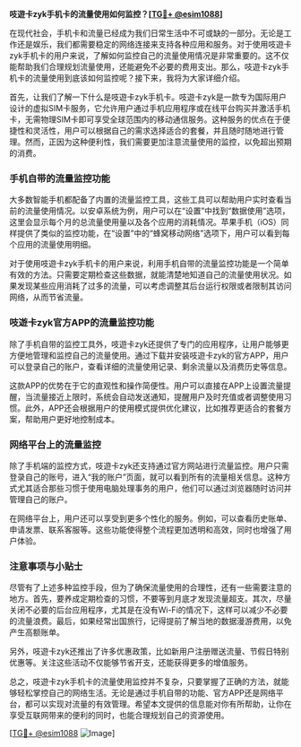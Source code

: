 **吱遊卡zyk手机卡的流量使用如何监控？[[TG💪+ @esim1088](https://t.me/s/esim1088)]**

在现代社会，手机卡和流量已经成为我们日常生活中不可或缺的一部分。无论是工作还是娱乐，我们都需要稳定的网络连接来支持各种应用和服务。对于使用吱遊卡zyk手机卡的用户来说，了解如何监控自己的流量使用情况是非常重要的。这不仅能帮助我们合理规划流量使用，还能避免不必要的费用支出。那么，吱遊卡zyk手机卡的流量使用到底该如何监控呢？接下来，我将为大家详细介绍。

首先，让我们了解一下什么是吱遊卡zyk手机卡。吱遊卡zyk是一款专为国际用户设计的虚拟SIM卡服务，它允许用户通过手机应用程序或在线平台购买并激活手机卡，无需物理SIM卡即可享受全球范围内的移动通信服务。这种服务的优点在于便捷性和灵活性，用户可以根据自己的需求选择适合的套餐，并且随时随地进行管理。然而，正因为这种便利性，我们需要更加注意流量使用的监控，以免超出预期的消费。

### 手机自带的流量监控功能

大多数智能手机都配备了内置的流量监控工具，这些工具可以帮助用户实时查看当前的流量使用情况。以安卓系统为例，用户可以在“设置”中找到“数据使用”选项，这里会显示每个月的总流量使用量以及各个应用的消耗情况。苹果手机（iOS）同样提供了类似的监控功能，在“设置”中的“蜂窝移动网络”选项下，用户可以看到每个应用的流量使用明细。

对于使用吱遊卡zyk手机卡的用户来说，利用手机自带的流量监控功能是一个简单有效的方法。只需要定期检查这些数据，就能清楚地知道自己的流量使用状况。如果发现某些应用消耗了过多的流量，可以考虑调整其后台运行权限或者限制其访问网络，从而节省流量。

### 吱遊卡zyk官方APP的流量监控功能

除了手机自带的监控工具外，吱遊卡zyk还提供了专门的应用程序，让用户能够更方便地管理和监控自己的流量使用。通过下载并安装吱遊卡zyk的官方APP，用户可以登录自己的账户，查看详细的流量使用记录、剩余流量以及消费历史等信息。

这款APP的优势在于它的直观性和操作简便性。用户可以直接在APP上设置流量提醒，当流量接近上限时，系统会自动发送通知，提醒用户及时充值或者调整使用习惯。此外，APP还会根据用户的使用模式提供优化建议，比如推荐更适合的套餐方案，帮助用户更好地控制成本。

### 网络平台上的流量监控

除了手机端的监控方式，吱遊卡zyk还支持通过官方网站进行流量监控。用户只需登录自己的账号，进入“我的账户”页面，就可以看到所有的流量相关信息。这种方式尤其适合那些习惯于使用电脑处理事务的用户，他们可以通过浏览器随时访问并管理自己的账户。

在网络平台上，用户还可以享受到更多个性化的服务。例如，可以查看历史账单、申请发票、联系客服等。这些功能使得整个流程更加透明和高效，同时也增强了用户体验。

### 注意事项与小贴士

尽管有了上述多种监控手段，但为了确保流量使用的合理性，还有一些需要注意的地方。首先，要养成定期检查的习惯，不要等到月底才发现流量超支。其次，尽量关闭不必要的后台应用程序，尤其是在没有Wi-Fi的情况下，这样可以减少不必要的流量浪费。最后，如果经常出国旅行，记得提前了解当地的数据漫游费用，以免产生高额账单。

另外，吱遊卡zyk还推出了许多优惠政策，比如新用户注册赠送流量、节假日特别优惠等。关注这些活动不仅能够节省开支，还能获得更多的增值服务。

总之，吱遊卡zyk手机卡的流量使用监控并不复杂，只要掌握了正确的方法，就能够轻松掌控自己的网络生活。无论是通过手机自带的功能、官方APP还是网络平台，都可以实现对流量的有效管理。希望本文提供的信息能对你有所帮助，让你在享受互联网带来的便利的同时，也能合理规划自己的资源使用。

[[TG💪+ @esim1088](https://t.me/s/esim1088) ![Image](https://i.postimg.cc/4NQfJmqS/Snipaste-2025-05-13-00-14-12.png)]